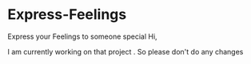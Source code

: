 # Express-Feelings
Express your Feelings to someone special
 Hi,
 
 I am currently working on that project . So please don't do any changes
